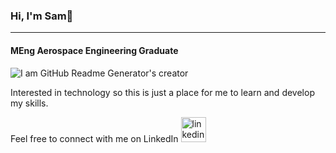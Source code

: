### Hi, I'm Sam👋
------------------
#### MEng Aerospace Engineering Graduate

![I am GitHub Readme Generator's creator](https://img.freepik.com/premium-photo/banner-starry-outer-space-background-texture_78899-4534.jpg?w=2000)


Interested in technology so this is just a place for me to learn and develop my skills.

Feel free to connect with me on LinkedIn
[<img src='https://cdn.jsdelivr.net/npm/simple-icons@3.0.1/icons/linkedin.svg' alt='linkedin' height='40'>](https://www.linkedin.com/in/samwong1311/)  

